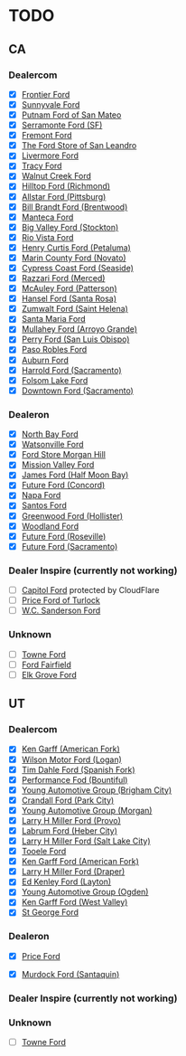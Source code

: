 # TODO

## CA

### Dealercom

- [x] [Frontier Ford](https://www.frontierford.com/new-inventory/index.htm?model=Mustang%20Mach-E&sortBy=internetPrice+desc&')
- [x] [Sunnyvale Ford](https://www.sunnyvaleford.com/new-inventory/index.htm?model=Mustang%20Mach-E&sortBy=internetPrice+desc&)
- [x] [Putnam Ford of San Mateo](https://www.putnamfordsanmateo.com/all-inventory/index.htm?model=Mustang)
- [x] [Serramonte Ford (SF)](https://www.serramonteford.com/new-inventory/index.htm?model=Mustang%20Mach-E)
- [x] [Fremont Ford](https://www.fremontford.com/new-inventory/index.htm?model=Mustang%20Mach-E)
- [x] [The Ford Store of San Leandro](https://www.fordsanleandro.com/new-inventory/index.htm?model=Mustang%20Mach-E)
- [x] [Livermore Ford](https://www.livermoreford.net/new-inventory/ford-sale-livermore-ca.htm?make=Ford&model=Mustang%20Mach-E)
- [x] [Tracy Ford](https://www.tracyford.com/new-inventory/index.htm?model=Mustang%20Mach-E)
- [x] [Walnut Creek Ford](https://www.walnutcreekford.com/new-inventory/index.htm?model=Mustang%20Mach-E)
- [x] [Hilltop Ford (Richmond)](https://www.hilltopford.com/new-inventory/index.htm?model=Mustang%20Mach-E)
- [x] [Allstar Ford (Pittsburg)](https://www.allstarford.net/new-inventory/index.htm?model=Mustang%20Mach-E)
- [x] [Bill Brandt Ford (Brentwood)](https://www.billbrandtford.com/new-inventory/index.htm?model=Mustang%20Mach-E)
- [x] [Manteca Ford](https://www.mantecafm.com/new-inventory/index.htm?model=Mustang%20Mach-E)
- [x] [Big Valley Ford (Stockton)](https://www.bigvalleyford.biz/new-inventory/index.htm?model=Mustang%20Mach-E)
- [x] [Rio Vista Ford](https://www.riovistaford.com/new-inventory/index.htm?model=Mustang%20Mach-E)
- [x] [Henry Curtis Ford (Petaluma)](https://www.henrycurtisford.com/new-inventory/index.htm?reset=InventoryListing&make=Ford&model=Mustang%20Mach-E)
- [x] [Marin County Ford (Novato)](https://www.marincountyford.com/new-inventory/index.htm?model=Mustang%20Mach-E)
- [x] [Cypress Coast Ford (Seaside)](https://www.cypresscoastford.com/new-inventory/index.htm?model=Mustang%20Mach-E)
- [x] [Razzari Ford (Merced)](http://www.fordrazzari.com/new-inventory/index.htm?model=Mustang%20Mach-E)
- [x] [McAuley Ford (Patterson)](https://www.mcauleyford.com/new-inventory/index.htm?model=Mustang%20Mach-E)
- [x] [Hansel Ford (Santa Rosa)](https://www.hanselford.com/new-inventory/index.htm?model=Mustang%20Mach-E)
- [x] [Zumwalt Ford (Saint Helena)](https://www.zumwaltford.net/new-inventory/index.htm?model=Mustang%20Mach-E)
- [x] [Santa Maria Ford](https://www.santamariaford.net/new-inventory/index.htm?model=Mustang%20Mach-E)
- [x] [Mullahey Ford (Arroyo Grande)](https://www.mullaheyford.com/new-inventory/index.htm?model=Mustang%20Mach-E)
- [x] [Perry Ford (San Luis Obispo)](https://www.perryfordofsanluis.com/new-inventory/index.htm?model=Mustang%20Mach-E)
- [x] [Paso Robles Ford](https://www.pasoford.com/new-inventory/index.htm?model=Mustang%20Mach-E)
- [x] [Auburn Ford](https://www.auburnford.net/new-inventory/index.htm?model=Mustang%20Mach-E)
- [x] [Harrold Ford (Sacramento)](https://www.harroldford.net/new-inventory/index.htm?model=Mustang%20Mach-E)
- [x] [Folsom Lake Ford](https://www.folsomlakeford.com/new-inventory/index.htm?model=Mustang%20Mach-E)
- [x] [Downtown Ford (Sacramento)](https://www.dtfords.com/new-inventory/index.htm?model=Mustang%20Mach-E)

### Dealeron

- [x] [North Bay Ford](https://www.northbayford.com/searchnew.aspx?Type=N&Year=2021&Make=Ford&Model=Mustang%20Mach-E')
- [x] [Watsonville Ford](https://www.watsonvilleford.com/searchnew.aspx?Type=N&Year=2021&Make=Ford&Model=Mustang%20Mach-E')
- [x] [Ford Store Morgan Hill](https://www.fordstoremorganhill.com/car-dealer-san-jose-ca.html?Bodystyle=Premium&Model=Mustang+Mach-E&Year=2021')
- [x] [Mission Valley Ford](https://www.missionvalleyford.com/searchnew.aspx?Type=N&Make=Ford&Model=Mustang%20Mach-E')
- [x] [James Ford (Half Moon Bay)](https://www.jamesford.com/searchnew.aspx?Model=Mustang%20Mach-E)
- [x] [Future Ford (Concord)](https://www.futurefordofconcord.com/searchnew.aspx?Make=Ford&Model=Mustang%20Mach-E')
- [x] [Napa Ford](https://www.napaford.com/cars-for-sale-napa-ca.html?Model=Mustang+Mach-E)
- [x] [Santos Ford](https://www.santosford.net/searchnew.aspx?Model=Mustang%20Mach-E)
- [x] [Greenwood Ford (Hollister)](https://www.teamgreenwoodford.com/searchnew.aspx?Model=Mustang+Mach-E)
- [x] [Woodland Ford](https://www.woodlandford.com/searchnew.aspx?Model=Mustang%20Mach-E)
- [x] [Future Ford (Roseville)](https://www.futureford.com/searchnew.aspx?Model=Mustang%20Mach-E)
- [x] [Future Ford (Sacramento)](https://www.futurefordofsacramento.com/searchnew.aspx?Model=Mustang%20Mach-E)

### Dealer Inspire (currently not working)

- [ ] [Capitol Ford](https://www.capitolford.com/new-vehicles/mustang-mach-e/) protected by CloudFlare
- [ ] [Price Ford of Turlock](https://www.pricefordofturlock.com/inventory/new-vehicles/models=Ford_Mustang%20Mach-E)
- [ ] [W.C. Sanderson Ford](https://www.wcsandersonford.com/inventory/new-vehicles/models=Ford_Mustang)

### Unknown

- [ ] [Towne Ford](https://www.towneford.com/inventory/new-vehicles/models=Ford_Ranger_XL)
- [ ] [Ford Fairfield](https://www.fordfairfield.com/inventory?category=new&vehicle=ford@mustang%2Bmach-e)
- [ ] [Elk Grove Ford](https://www.elkgroveford.com/cars-for-sale?condition=new&model=mustang-mach-e)

## UT

### Dealercom

- [x] [Ken Garff (American Fork)](https://www.kengarfffordaf.com/all-inventory/index.htm?year=2021&make=Ford&model=Mustang%20Mach-E)
- [x] [Wilson Motor Ford (Logan)](https://www.wilsonmotorford.com/new-inventory/index.htm?model=Mustang%20Mach-E)
- [x] [Tim Dahle Ford (Spanish Fork)](https://www.timdahleford.net//new-inventory/index.htm?model=Mustang%20Mach-E)
- [x] [Performance Fod (Bountiful)](https://www.performancefordbountiful.com/searchnew.aspx?Model=Mustang%20Mach-E)
- [x] [Young Automotive Group (Brigham City)](https://www.youngfordbrigham.net/new-inventory/index.htm?model=Mustang%20Mach-E)
- [x] [Crandall Ford (Park City)](https://www.crandallford.net/new-inventory/index.htm?model=Mustang%20Mach-E)
- [x] [Young Automotive Group (Morgan)](https://www.youngfordmorgan.com/new-inventory/index.htm?model=Mustang%20Mach-E)
- [x] [Larry H Miller Ford (Provo)](https://www.larryhmillerfordprovo.com/new-inventory/index.htm?model=Mustang%20Mach-E)
- [x] [Labrum Ford (Heber City)](https://www.labrumford.com/new-inventory/index.htm?model=Mustang%20Mach-E)
- [x] [Larry H Miller Ford (Salt Lake City)](https://www.lhmford.com/new-inventory/index.htm?model=Mustang%20Mach-E)
- [x] [Tooele Ford](https://www.tooeleford.com/new-inventory/index.htm?model=Mustang%20Mach-E)
- [x] [Ken Garff Ford (American Fork)](https://www.kengarfffordaf.com/new-inventory/index.htm?model=Mustang%20Mach-E)
- [x] [Larry H Miller Ford (Draper)](https://www.lhmforddraper.com/new-inventory/index.htm?model=Mustang%20Mach-E)
- [x] [Ed Kenley Ford (Layton)](https://www.edkenleyford.net/new-inventory/index.htm?model=Mustang%20Mach-E)
- [x] [Young Automotive Group (Ogden)](https://www.youngfordogden.com/new-inventory/index.htm?model=Mustang%20Mach-E)
- [x] [Ken Garff Ford (West Valley)](https://www.kengarffwestvalleyford.com/new-inventory/index.htm?model=Mustang%20Mach-E)
- [x] [St George Ford](https://www.stgeorgeford.com/new-inventory/index.htm?model=Mustang%20Mach-E)

### Dealeron

- [x] [Price Ford](https://www.pricefordsales.com/searchnew.aspx?Model=Mustang%20Mach-E)
- [x] [Murdock Ford (Santaquin)](https://www.murdockford.com/searchnew.aspx?Model=Mustang%20Mach-E)


### Dealer Inspire (currently not working)


### Unknown

- [ ] [Towne Ford](https://www.towneford.com/inventory/new-vehicles/models=Ford_Ranger_XL)
